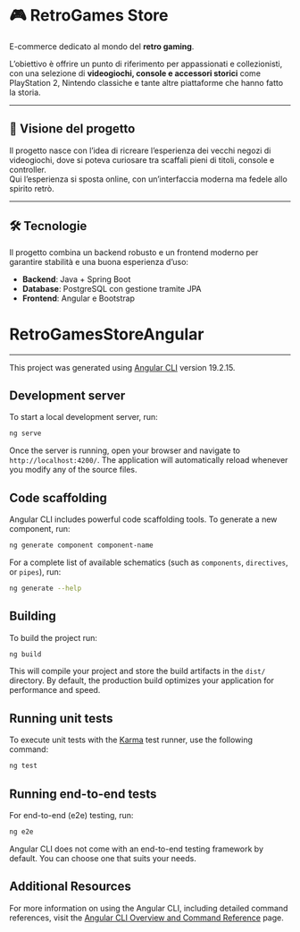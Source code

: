 # 🎮 RetroGames Store

E-commerce dedicato al mondo del **retro gaming**.

L’obiettivo è offrire un punto di riferimento per appassionati e collezionisti, con una selezione di **videogiochi, console e accessori storici** come PlayStation 2, Nintendo classiche e tante altre piattaforme che hanno fatto la storia.

---

## 🌟 Visione del progetto

Il progetto nasce con l’idea di ricreare l’esperienza dei vecchi negozi di videogiochi, dove si poteva curiosare tra scaffali pieni di titoli, console e controller.  
Qui l’esperienza si sposta online, con un’interfaccia moderna ma fedele allo spirito retrò.

---

## 🛠️ Tecnologie

Il progetto combina un backend robusto e un frontend moderno per garantire stabilità e una buona esperienza d’uso:

- **Backend**: Java + Spring Boot
- **Database**: PostgreSQL con gestione tramite JPA
- **Frontend**: Angular e Bootstrap

# RetroGamesStoreAngular

---

This project was generated using [Angular CLI](https://github.com/angular/angular-cli) version 19.2.15.

## Development server

To start a local development server, run:

```bash
ng serve
```

Once the server is running, open your browser and navigate to `http://localhost:4200/`. The application will automatically reload whenever you modify any of the source files.

## Code scaffolding

Angular CLI includes powerful code scaffolding tools. To generate a new component, run:

```bash
ng generate component component-name
```

For a complete list of available schematics (such as `components`, `directives`, or `pipes`), run:

```bash
ng generate --help
```

## Building

To build the project run:

```bash
ng build
```

This will compile your project and store the build artifacts in the `dist/` directory. By default, the production build optimizes your application for performance and speed.

## Running unit tests

To execute unit tests with the [Karma](https://karma-runner.github.io) test runner, use the following command:

```bash
ng test
```

## Running end-to-end tests

For end-to-end (e2e) testing, run:

```bash
ng e2e
```

Angular CLI does not come with an end-to-end testing framework by default. You can choose one that suits your needs.

## Additional Resources

For more information on using the Angular CLI, including detailed command references, visit the [Angular CLI Overview and Command Reference](https://angular.dev/tools/cli) page.
